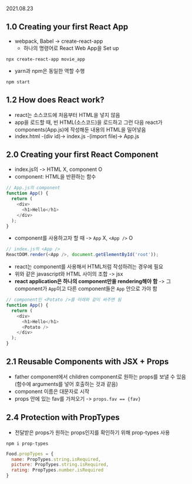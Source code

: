 2021.08.23
## 1.0 Creating your first React App
- webpack, Babel -> create-react-app
    - 하나의 명령어로 React Web App을 Set up
```
npx create-react-app movie_app
```

- yarn과 npm은 동일한 역할 수행

```
npm start
```

## 1.2 How does React work?
- react는 소스코드에 처음부터 HTML을 넣지 않음
- app을 로드할 때, 빈 HTML(소스코드)을 로드하고 그런 다음 react가 components(App.js)에 작성해둔 내용의 HTML을 밀어넣음
- index.html -(div id)-> index.js -(import file)-> App.js

## 2.0 Creating your first React Component
- index.js의 <App /> -> HTML X, component O
- component: HTML을 반환하는 함수
```javascript
// App.js의 component
function App() {
  return (
    <div>
      <h1>Hello</h1>
    </div>
  );
}
```
- component를 사용하고자 할 때 -> `App` X, `<App />` O
```javascript
// index.js의 <App />
ReactDOM.render(<App />, document.getElementById('root'));
```
- react는 component를 사용해서 HTML처럼 작성하려는 경우에 필요
- 위와 같은 javascript와 HTML 사이의 조합 -> jsx
- **react application은 하나의 component만을 rendering해야 함** -> 그 component가 `App`이고 다른 component들은 `App` 안으로 가야 함
```javascript
// component인 <Potato />를 아래와 같이 써주면 됨
function App() {
  return (
    <div>
      <h1>Hello</h1>
      <Potato />
    </div>
  );
}
```

## 2.1 Reusable Components with JSX + Props
- father component에서 children component로 원하는 props를 보낼 수 있음 (함수에 arguments를 넣어 호출하는 것과 같음)
- component 이름은 대문자로 시작
- props 안에 있는 fav를 가져오기 -> `props.fav == {fav}`

## 2.4 Protection with PropTypes
- 전달받은 props가 원하는 props인지를 확인하기 위해 prop-types 사용
```
npm i prop-types
```
```javascript
Food.propTypes = {
  name: PropTypes.string.isRequired,
  picture: PropTypes.string.isRequired,
  rating: PropTypes.number.isRequired
}
```